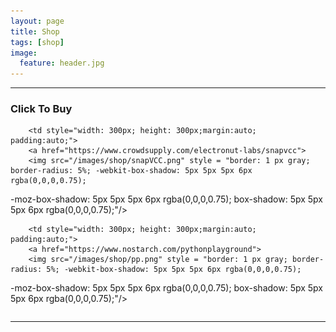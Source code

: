 ```yaml
---
layout: page
title: Shop
tags: [shop]
image:
  feature: header.jpg
---
```

<hr/>

### Click To Buy

<!-- start table -->
<table>

<!-- row #1 -->
<tr style="margin:auto; padding:auto;">

        <td style="width: 300px; height: 300px;margin:auto; padding:auto;">
        <a href="https://www.crowdsupply.com/electronut-labs/snapvcc">
        <img src="/images/shop/snapVCC.png" style = "border: 1 px gray; border-radius: 5%; -webkit-box-shadow: 5px 5px 5px 6px rgba(0,0,0,0.75);
-moz-box-shadow: 5px 5px 5px 6px rgba(0,0,0,0.75);
box-shadow: 5px 5px 5px 6px rgba(0,0,0,0.75);"/>
        </a>
        </td>

        <td style="width: 300px; height: 300px;margin:auto; padding:auto;">
        <a href="https://www.nostarch.com/pythonplayground">
        <img src="/images/shop/pp.png" style = "border: 1 px gray; border-radius: 5%; -webkit-box-shadow: 5px 5px 5px 6px rgba(0,0,0,0.75);
-moz-box-shadow: 5px 5px 5px 6px rgba(0,0,0,0.75);
box-shadow: 5px 5px 5px 6px rgba(0,0,0,0.75);"/>
        </a>
        </td>

</tr>

<!-- end table -->
</table>

<hr />
